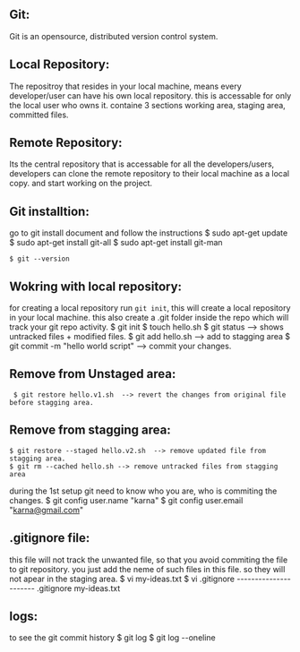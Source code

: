 

Git:  
------------------------------------------------------------------------------
Git is an opensource, distributed version control system.

Local Repository:
------------------------------------------------------------------------------
The repositroy that resides in your local machine, means every developer/user can have his own local repository. this is accessable for only the local user who owns it.  containe 3 sections working area, staging area, committed files. 

Remote Repository: 
------------------------------------------------------------------------------
Its the central repository that is accessable for all the developers/users, developers can clone the remote repository to their local machine as a local copy. and start working on the project.

Git installtion:
------------------------------------------------------------------------------
go to git install document and follow the instructions
    $ sudo apt-get update
    $ sudo apt-get install git-all
    $ sudo apt-get install git-man
    
    $ git --version
    
Wokring with local repository:
------------------------------------------------------------------------------
for creating a local repository run  ` git init `, this will create a local repository in your local machine. this also create a .git folder inside the repo which will track your git repo activity. 
    $ git init
    $ touch hello.sh
    $ git status  --> shows untracked files + modified files. 
    $ git add hello.sh  --> add to stagging area
    $ git commit -m "hello world script" --> commit your changes. 

Remove from Unstaged area:
---------------------------
     $ git restore hello.v1.sh  --> revert the changes from original file before stagging area.

Remove from stagging area:
---------------------------
    $ git restore --staged hello.v2.sh  --> remove updated file from stagging area. 
    $ git rm --cached hello.sh --> remove untracked files from stagging area
        
during the 1st setup git need to know who you are, who is commiting the changes. 
    $ git config user.name "karna"
    $ git config user.email "karna@gmail.com"
  
.gitignore file:
----------------------------
this file will not track the unwanted file, so that you avoid commiting the file to git repository. you just add the neme of such files in this file. so they will not apear in the staging area. 
    $ vi my-ideas.txt
    $ vi .gitignore
    ----------------------
    .gitignore
    my-ideas.txt
    
logs:
-----------------------------
to see the git commit history 
    $ git log
    $ git log --oneline 
    
    
    
    
    
